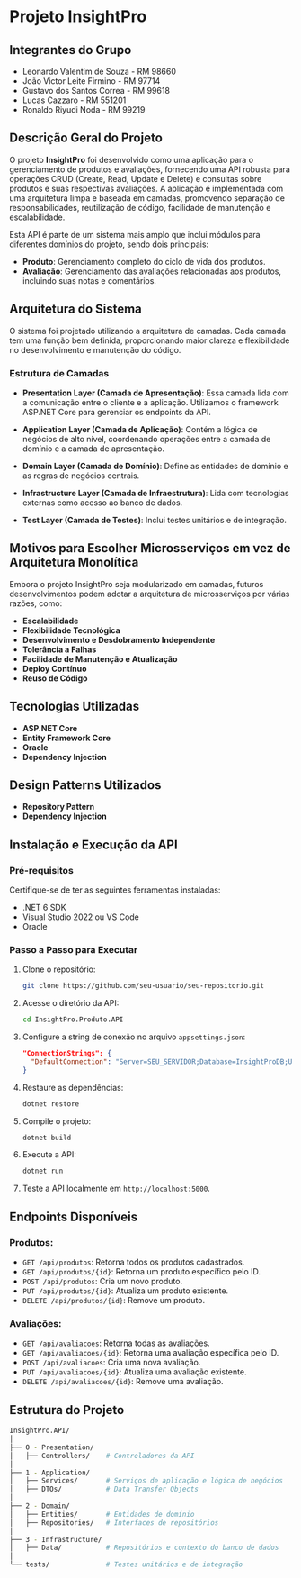# Projeto InsightPro

## Integrantes do Grupo
- Leonardo Valentim de Souza - RM 98660
- João Victor Leite Firmino - RM 97714
- Gustavo dos Santos Correa - RM 99618
- Lucas Cazzaro - RM 551201
- Ronaldo Riyudi Noda - RM 99219

## Descrição Geral do Projeto
O projeto **InsightPro** foi desenvolvido como uma aplicação para o gerenciamento de produtos e avaliações, fornecendo uma API robusta para operações CRUD (Create, Read, Update e Delete) e consultas sobre produtos e suas respectivas avaliações. A aplicação é implementada com uma arquitetura limpa e baseada em camadas, promovendo separação de responsabilidades, reutilização de código, facilidade de manutenção e escalabilidade.

Esta API é parte de um sistema mais amplo que inclui módulos para diferentes domínios do projeto, sendo dois principais:

- **Produto**: Gerenciamento completo do ciclo de vida dos produtos.
- **Avaliação**: Gerenciamento das avaliações relacionadas aos produtos, incluindo suas notas e comentários.

## Arquitetura do Sistema
O sistema foi projetado utilizando a arquitetura de camadas. Cada camada tem uma função bem definida, proporcionando maior clareza e flexibilidade no desenvolvimento e manutenção do código.

### Estrutura de Camadas

- **Presentation Layer (Camada de Apresentação)**: Essa camada lida com a comunicação entre o cliente e a aplicação. Utilizamos o framework ASP.NET Core para gerenciar os endpoints da API.

- **Application Layer (Camada de Aplicação)**: Contém a lógica de negócios de alto nível, coordenando operações entre a camada de domínio e a camada de apresentação.

- **Domain Layer (Camada de Domínio)**: Define as entidades de domínio e as regras de negócios centrais.

- **Infrastructure Layer (Camada de Infraestrutura)**: Lida com tecnologias externas como acesso ao banco de dados.

- **Test Layer (Camada de Testes)**: Inclui testes unitários e de integração.

## Motivos para Escolher Microsserviços em vez de Arquitetura Monolítica
Embora o projeto InsightPro seja modularizado em camadas, futuros desenvolvimentos podem adotar a arquitetura de microsserviços por várias razões, como:

- **Escalabilidade**
- **Flexibilidade Tecnológica**
- **Desenvolvimento e Desdobramento Independente**
- **Tolerância a Falhas**
- **Facilidade de Manutenção e Atualização**
- **Deploy Contínuo**
- **Reuso de Código**

## Tecnologias Utilizadas
- **ASP.NET Core**
- **Entity Framework Core**
- **Oracle**
- **Dependency Injection**

## Design Patterns Utilizados
- **Repository Pattern**
- **Dependency Injection**

## Instalação e Execução da API

### Pré-requisitos
Certifique-se de ter as seguintes ferramentas instaladas:
- .NET 6 SDK
- Visual Studio 2022 ou VS Code
- Oracle

### Passo a Passo para Executar

1. Clone o repositório:
    ```bash
    git clone https://github.com/seu-usuario/seu-repositorio.git
    ```

2. Acesse o diretório da API:
    ```bash
    cd InsightPro.Produto.API
    ```

3. Configure a string de conexão no arquivo `appsettings.json`:
    ```json
    "ConnectionStrings": {
      "DefaultConnection": "Server=SEU_SERVIDOR;Database=InsightProDB;User Id=seu_usuario;Password=sua_senha;"
    }
    ```

4. Restaure as dependências:
    ```bash
    dotnet restore
    ```

5. Compile o projeto:
    ```bash
    dotnet build
    ```

6. Execute a API:
    ```bash
    dotnet run
    ```

7. Teste a API localmente em `http://localhost:5000`.

## Endpoints Disponíveis

### Produtos:
- `GET /api/produtos`: Retorna todos os produtos cadastrados.
- `GET /api/produtos/{id}`: Retorna um produto específico pelo ID.
- `POST /api/produtos`: Cria um novo produto.
- `PUT /api/produtos/{id}`: Atualiza um produto existente.
- `DELETE /api/produtos/{id}`: Remove um produto.

### Avaliações:
- `GET /api/avaliacoes`: Retorna todas as avaliações.
- `GET /api/avaliacoes/{id}`: Retorna uma avaliação específica pelo ID.
- `POST /api/avaliacoes`: Cria uma nova avaliação.
- `PUT /api/avaliacoes/{id}`: Atualiza uma avaliação existente.
- `DELETE /api/avaliacoes/{id}`: Remove uma avaliação.

## Estrutura do Projeto
```bash
InsightPro.API/
│
├── 0 - Presentation/
│   ├── Controllers/    # Controladores da API
│
├── 1 - Application/
│   ├── Services/       # Serviços de aplicação e lógica de negócios
│   ├── DTOs/           # Data Transfer Objects
│
├── 2 - Domain/
│   ├── Entities/       # Entidades de domínio
│   ├── Repositories/   # Interfaces de repositórios
│
├── 3 - Infrastructure/
│   ├── Data/           # Repositórios e contexto do banco de dados
│
└── tests/              # Testes unitários e de integração
